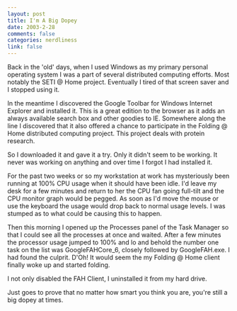 ```yaml
--- 
layout: post
title: I'm A Big Dopey
date: 2003-2-28
comments: false
categories: nerdliness
link: false
---
```

Back in the 'old' days, when I used Windows as my primary personal operating system I was a part of several distributed computing efforts. Most notably the SETI @ Home project. Eventually I tired of that screen saver and I stopped using it.

In the meantime I discovered the Google Toolbar for Windows Internet Explorer and installed it. This is a great edition to the browser as it adds an always available search box and other goodies to IE. Somewhere along the line I discovered that it also offered a chance to participate in the Folding @ Home distributed computing project. This project deals with protein research.

So I downloaded it and gave it a try. Only it didn't seem to be working. It never was working on anything and over time I forgot I had installed it.

For the past two weeks or so my workstation at work has mysteriously been running at 100% CPU usage when it should have been idle. I'd leave my desk for a few minutes and return to her the CPU fan going full-tilt and the CPU monitor graph would be pegged. As soon as I'd move the mouse or use the keyboard the usage would drop back to normal usage levels. I was stumped as to what could be causing this to happen.

Then this morning I opened up the Processes panel of the Task Manager so that I could see all the processes at once and waited. After a few minutes the processor usage jumped to 100% and lo and behold the number one task on the list was GoogleFAHCore_6, closely followed by GoogleFAH.exe. I had found the culprit. D'Oh! It would seem the my Folding @ Home client finally woke up and started folding.

I not only disabled the FAH Client, I uninstalled it from my hard drive.

Just goes to prove that no matter how smart you think you are, you're still a big dopey at times.
